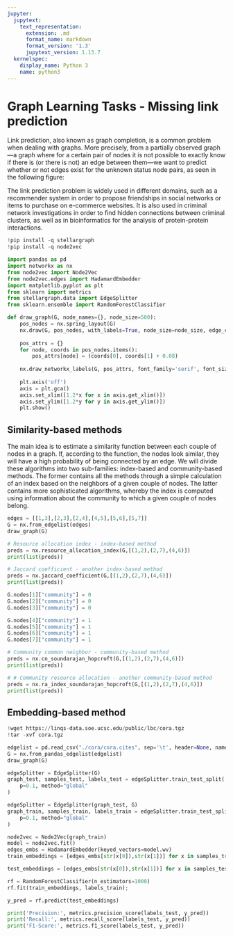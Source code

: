 ```yaml
---
jupyter:
  jupytext:
    text_representation:
      extension: .md
      format_name: markdown
      format_version: '1.3'
      jupytext_version: 1.13.7
  kernelspec:
    display_name: Python 3
    name: python3
---
```


# Graph Learning Tasks - Missing link prediction


Link prediction, also known as graph completion, is a common problem when dealing with graphs. More precisely, from a partially observed graph—a graph where for a certain pair of nodes it is not possible to exactly know if there is (or there is not) an edge between them—we want to predict whether or not edges exist for the unknown status node pairs, as seen in the following figure:




The link prediction problem is widely used in different domains, such as a recommender system in order to propose friendships in social networks or items to purchase on e-commerce websites. It is also used in criminal network investigations in order to find hidden connections between criminal clusters, as well as in bioinformatics for the analysis of protein-protein interactions.

```python
!pip install -q stellargraph
!pip install -q node2vec
```

```python
import pandas as pd
import networkx as nx
from node2vec import Node2Vec
from node2vec.edges import HadamardEmbedder
import matplotlib.pyplot as plt
from sklearn import metrics
from stellargraph.data import EdgeSplitter
from sklearn.ensemble import RandomForestClassifier
```

```python
def draw_graph(G, node_names={}, node_size=500):
    pos_nodes = nx.spring_layout(G)
    nx.draw(G, pos_nodes, with_labels=True, node_size=node_size, edge_color='gray', arrowsize=30)
    
    pos_attrs = {}
    for node, coords in pos_nodes.items():
        pos_attrs[node] = (coords[0], coords[1] + 0.08)
        
    nx.draw_networkx_labels(G, pos_attrs, font_family='serif', font_size=20)
    
    plt.axis('off')
    axis = plt.gca()
    axis.set_xlim([1.2*x for x in axis.get_xlim()])
    axis.set_ylim([1.2*y for y in axis.get_ylim()])
    plt.show()
```

## Similarity-based methods


The main idea is to estimate a similarity function between each couple of nodes in a graph. If, according to the function, the nodes look similar, they will have a high probability of being connected by an edge. We will divide these algorithms into two sub-families: index-based and community-based methods. The former contains all the methods through a simple calculation of an index based on the neighbors of a given couple of nodes. The latter contains more sophisticated algorithms, whereby the index is computed using information about the community to which a given couple of nodes belong.

```python
edges = [[1,3],[2,3],[2,4],[4,5],[5,6],[5,7]]
G = nx.from_edgelist(edges)
draw_graph(G)
```

```python
# Resource allocation index - index-based method
preds = nx.resource_allocation_index(G,[(1,2),(2,7),(4,6)])
print(list(preds))
```

```python
# Jaccard coefficient - another index-based method
preds = nx.jaccard_coefficient(G,[(1,2),(2,7),(4,6)])
print(list(preds))
```

```python
G.nodes[1]["community"] = 0
G.nodes[2]["community"] = 0
G.nodes[3]["community"] = 0

G.nodes[4]["community"] = 1
G.nodes[5]["community"] = 1
G.nodes[6]["community"] = 1
G.nodes[7]["community"] = 1
```

```python
# Community common neighbor - community-based method
preds = nx.cn_soundarajan_hopcroft(G,[(1,2),(2,7),(4,6)])
print(list(preds))
```

```python
# # Community resource allocation - another community-based method
preds = nx.ra_index_soundarajan_hopcroft(G,[(1,2),(2,7),(4,6)])
print(list(preds))
```

## Embedding-based method

```python
!wget https://linqs-data.soe.ucsc.edu/public/lbc/cora.tgz
!tar -xvf cora.tgz
```

```python
edgelist = pd.read_csv("./cora/cora.cites", sep='\t', header=None, names=["target", "source"])
G = nx.from_pandas_edgelist(edgelist)
draw_graph(G)
```

```python
edgeSplitter = EdgeSplitter(G)
graph_test, samples_test, labels_test = edgeSplitter.train_test_split(
    p=0.1, method="global"
)
```

```python
edgeSplitter = EdgeSplitter(graph_test, G)
graph_train, samples_train, labels_train = edgeSplitter.train_test_split(
    p=0.1, method="global"
)
```

```python
node2vec = Node2Vec(graph_train)
model = node2vec.fit()
edges_embs = HadamardEmbedder(keyed_vectors=model.wv)
train_embeddings = [edges_embs[str(x[0]),str(x[1])] for x in samples_train]
```

```python
test_embeddings = [edges_embs[str(x[0]),str(x[1])] for x in samples_test]
```

```python
rf = RandomForestClassifier(n_estimators=1000)
rf.fit(train_embeddings, labels_train);
```

```python
y_pred = rf.predict(test_embeddings)

print('Precision:', metrics.precision_score(labels_test, y_pred))
print('Recall:', metrics.recall_score(labels_test, y_pred))
print('F1-Score:', metrics.f1_score(labels_test, y_pred))
```
